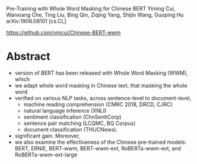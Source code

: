 Pre-Training with Whole Word Masking for Chinese BERT
Yiming Cui, Wanxiang Che, Ting Liu, Bing Qin, Ziqing Yang, Shijin Wang, Guoping Hu
arXiv:1906.08101 [cs.CL]

https://github.com/ymcui/Chinese-BERT-wwm

# Abstract

* version of BERT has been released with Whole Word Masking (WWM), which
* we adapt whole word masking in Chinese text, that masking the whole word
* verified on various NLP tasks, across sentence-level to document-level,
  * machine reading comprehension (CMRC 2018, DRCD, CJRC)
  * natural language inference (XNLI)
  * sentiment classification (ChnSentiCorp)
  * sentence pair matching (LCQMC, BQ Corpus)
  * document classification (THUCNews).
* significant gain. Moreover, 
* we also examine the effectiveness of the Chinese pre-trained models: 
  BERT, ERNIE, BERT-wwm, BERT-wwm-ext, RoBERTa-wwm-ext, and
  RoBERTa-wwm-ext-large
